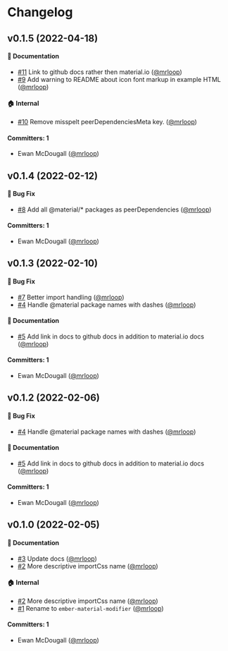 # Changelog





## v0.1.5 (2022-04-18)

#### :memo: Documentation
* [#11](https://github.com/mrloop/ember-material-modifier/pull/11) Link to github docs rather then material.io ([@mrloop](https://github.com/mrloop))
* [#9](https://github.com/mrloop/ember-material-modifier/pull/9) Add warning to README about icon font markup in example HTML ([@mrloop](https://github.com/mrloop))

#### :house: Internal
* [#10](https://github.com/mrloop/ember-material-modifier/pull/10) Remove misspelt peerDependenciesMeta key. ([@mrloop](https://github.com/mrloop))

#### Committers: 1
- Ewan McDougall ([@mrloop](https://github.com/mrloop))

## v0.1.4 (2022-02-12)

#### :bug: Bug Fix
* [#8](https://github.com/mrloop/ember-material-modifier/pull/8) Add all @material/* packages as peerDependencies ([@mrloop](https://github.com/mrloop))

#### Committers: 1
- Ewan McDougall ([@mrloop](https://github.com/mrloop))

## v0.1.3 (2022-02-10)

#### :bug: Bug Fix
* [#7](https://github.com/mrloop/ember-material-modifier/pull/7) Better import handling ([@mrloop](https://github.com/mrloop))
* [#4](https://github.com/mrloop/ember-material-modifier/pull/4) Handle @material package names with dashes ([@mrloop](https://github.com/mrloop))

#### :memo: Documentation
* [#5](https://github.com/mrloop/ember-material-modifier/pull/5) Add link in docs to github docs in addition to material.io docs ([@mrloop](https://github.com/mrloop))

#### Committers: 1
- Ewan McDougall ([@mrloop](https://github.com/mrloop))

## v0.1.2 (2022-02-06)

#### :bug: Bug Fix
* [#4](https://github.com/mrloop/ember-material-modifier/pull/4) Handle @material package names with dashes ([@mrloop](https://github.com/mrloop))

#### :memo: Documentation
* [#5](https://github.com/mrloop/ember-material-modifier/pull/5) Add link in docs to github docs in addition to material.io docs ([@mrloop](https://github.com/mrloop))

#### Committers: 1
- Ewan McDougall ([@mrloop](https://github.com/mrloop))

## v0.1.0 (2022-02-05)

#### :memo: Documentation
* [#3](https://github.com/mrloop/ember-material-modifier/pull/3) Update docs ([@mrloop](https://github.com/mrloop))
* [#2](https://github.com/mrloop/ember-material-modifier/pull/2) More descriptive importCss name ([@mrloop](https://github.com/mrloop))

#### :house: Internal
* [#2](https://github.com/mrloop/ember-material-modifier/pull/2) More descriptive importCss name ([@mrloop](https://github.com/mrloop))
* [#1](https://github.com/mrloop/ember-material-modifier/pull/1) Rename to `ember-material-modifier` ([@mrloop](https://github.com/mrloop))

#### Committers: 1
- Ewan McDougall ([@mrloop](https://github.com/mrloop))
